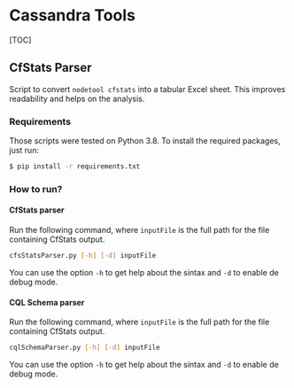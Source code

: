 # Cassandra Tools
[TOC]

## CfStats Parser

Script to convert `nodetool cfstats` into a tabular Excel sheet. This improves readability and helps on the analysis.

### Requirements
Those scripts were tested on Python 3.8.
To install the required packages, just run:
```bash
$ pip install -r requirements.txt
```

### How to run?
#### CfStats parser
Run the following command, where `inputFile` is the full path for the file containing CfStats output.
```bash
cfsStatsParser.py [-h] [-d] inputFile
```

You can use the option `-h` to get help about the sintax and `-d` to enable de debug mode.

#### CQL Schema parser
Run the following command, where `inputFile` is the full path for the file containing CfStats output.
```bash
cqlSchemaParser.py [-h] [-d] inputFile
```

You can use the option `-h` to get help about the sintax and `-d` to enable de debug mode.